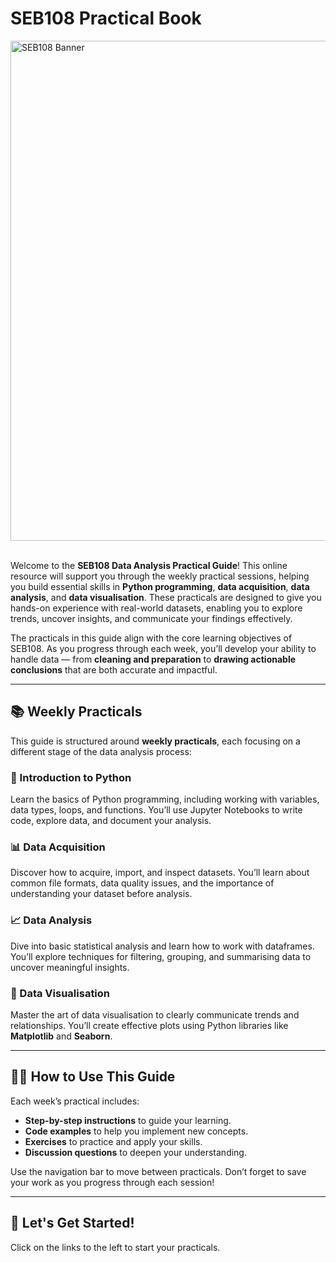 # SEB108 Practical Book

<img src="https://mjcowley.github.io/images/seb108_banner.png" alt="SEB108 Banner" width="800"/>
<br><br>

Welcome to the **SEB108 Data Analysis Practical Guide**! This online resource will support you through the weekly practical sessions, helping you build essential skills in **Python programming**, **data acquisition**, **data analysis**, and **data visualisation**. These practicals are designed to give you hands-on experience with real-world datasets, enabling you to explore trends, uncover insights, and communicate your findings effectively.

The practicals in this guide align with the core learning objectives of SEB108. As you progress through each week, you’ll develop your ability to handle data — from **cleaning and preparation** to **drawing actionable conclusions** that are both accurate and impactful.

---

## 📚 Weekly Practicals

This guide is structured around **weekly practicals**, each focusing on a different stage of the data analysis process:

### 🔧 Introduction to Python
Learn the basics of Python programming, including working with variables, data types, loops, and functions. You’ll use Jupyter Notebooks to write code, explore data, and document your analysis.

### 📊 Data Acquisition
Discover how to acquire, import, and inspect datasets. You’ll learn about common file formats, data quality issues, and the importance of understanding your dataset before analysis.

### 📈 Data Analysis
Dive into basic statistical analysis and learn how to work with dataframes. You’ll explore techniques for filtering, grouping, and summarising data to uncover meaningful insights.

### 🎨 Data Visualisation
Master the art of data visualisation to clearly communicate trends and relationships. You’ll create effective plots using Python libraries like **Matplotlib** and **Seaborn**.

---

## 🧑‍💻 How to Use This Guide

Each week’s practical includes:
- **Step-by-step instructions** to guide your learning.
- **Code examples** to help you implement new concepts.
- **Exercises** to practice and apply your skills.
- **Discussion questions** to deepen your understanding.

Use the navigation bar to move between practicals. Don’t forget to save your work as you progress through each session!

---

## 📣 Let's Get Started!

Click on the links to the left to start your practicals.
